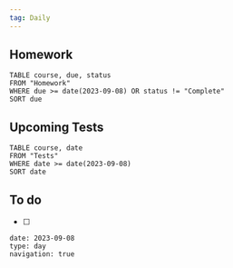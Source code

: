 ```yaml
---
tag: Daily
---
```

## Homework
```dataview
TABLE course, due, status
FROM "Homework" 
WHERE due >= date(2023-09-08) OR status != "Complete"
SORT due
```
## Upcoming Tests
```dataview
TABLE course, date
FROM "Tests" 
WHERE date >= date(2023-09-08)
SORT date
```
## To do
- [ ] 

```gEvent
date: 2023-09-08
type: day
navigation: true
```
